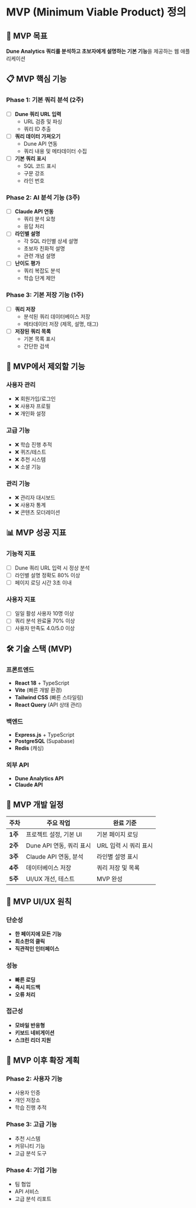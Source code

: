 # MVP (Minimum Viable Product) 정의

## 🎯 MVP 목표
**Dune Analytics 쿼리를 분석하고 초보자에게 설명하는 기본 기능**을 제공하는 웹 애플리케이션

## 📋 MVP 핵심 기능

### Phase 1: 기본 쿼리 분석 (2주)
- [ ] **Dune 쿼리 URL 입력**
  - URL 검증 및 파싱
  - 쿼리 ID 추출
- [ ] **쿼리 데이터 가져오기**
  - Dune API 연동
  - 쿼리 내용 및 메타데이터 수집
- [ ] **기본 쿼리 표시**
  - SQL 코드 표시
  - 구문 강조
  - 라인 번호

### Phase 2: AI 분석 기능 (3주)
- [ ] **Claude API 연동**
  - 쿼리 분석 요청
  - 응답 처리
- [ ] **라인별 설명**
  - 각 SQL 라인별 상세 설명
  - 초보자 친화적 설명
  - 관련 개념 설명
- [ ] **난이도 평가**
  - 쿼리 복잡도 분석
  - 학습 단계 제안

### Phase 3: 기본 저장 기능 (1주)
- [ ] **쿼리 저장**
  - 분석된 쿼리 데이터베이스 저장
  - 메타데이터 저장 (제목, 설명, 태그)
- [ ] **저장된 쿼리 목록**
  - 기본 목록 표시
  - 간단한 검색

## 🚫 MVP에서 제외할 기능

### 사용자 관리
- ❌ 회원가입/로그인
- ❌ 사용자 프로필
- ❌ 개인화 설정

### 고급 기능
- ❌ 학습 진행 추적
- ❌ 퀴즈/테스트
- ❌ 추천 시스템
- ❌ 소셜 기능

### 관리 기능
- ❌ 관리자 대시보드
- ❌ 사용자 통계
- ❌ 콘텐츠 모더레이션

## 📊 MVP 성공 지표

### 기능적 지표
- [ ] Dune 쿼리 URL 입력 시 정상 분석
- [ ] 라인별 설명 정확도 80% 이상
- [ ] 페이지 로딩 시간 3초 이내

### 사용자 지표
- [ ] 일일 활성 사용자 10명 이상
- [ ] 쿼리 분석 완료율 70% 이상
- [ ] 사용자 만족도 4.0/5.0 이상

## 🛠️ 기술 스택 (MVP)

### 프론트엔드
- **React 18** + TypeScript
- **Vite** (빠른 개발 환경)
- **Tailwind CSS** (빠른 스타일링)
- **React Query** (API 상태 관리)

### 백엔드
- **Express.js** + TypeScript
- **PostgreSQL** (Supabase)
- **Redis** (캐싱)

### 외부 API
- **Dune Analytics API**
- **Claude API**

## 📅 MVP 개발 일정

| 주차 | 주요 작업 | 완료 기준 |
|------|-----------|-----------|
| **1주** | 프로젝트 설정, 기본 UI | 기본 페이지 로딩 |
| **2주** | Dune API 연동, 쿼리 표시 | URL 입력 시 쿼리 표시 |
| **3주** | Claude API 연동, 분석 | 라인별 설명 표시 |
| **4주** | 데이터베이스 저장 | 쿼리 저장 및 목록 |
| **5주** | UI/UX 개선, 테스트 | MVP 완성 |

## 🎨 MVP UI/UX 원칙

### 단순성
- **한 페이지에 모든 기능**
- **최소한의 클릭**
- **직관적인 인터페이스**

### 성능
- **빠른 로딩**
- **즉시 피드백**
- **오류 처리**

### 접근성
- **모바일 반응형**
- **키보드 네비게이션**
- **스크린 리더 지원**

## 🔄 MVP 이후 확장 계획

### Phase 2: 사용자 기능
- 사용자 인증
- 개인 저장소
- 학습 진행 추적

### Phase 3: 고급 기능
- 추천 시스템
- 커뮤니티 기능
- 고급 분석 도구

### Phase 4: 기업 기능
- 팀 협업
- API 서비스
- 고급 분석 리포트

